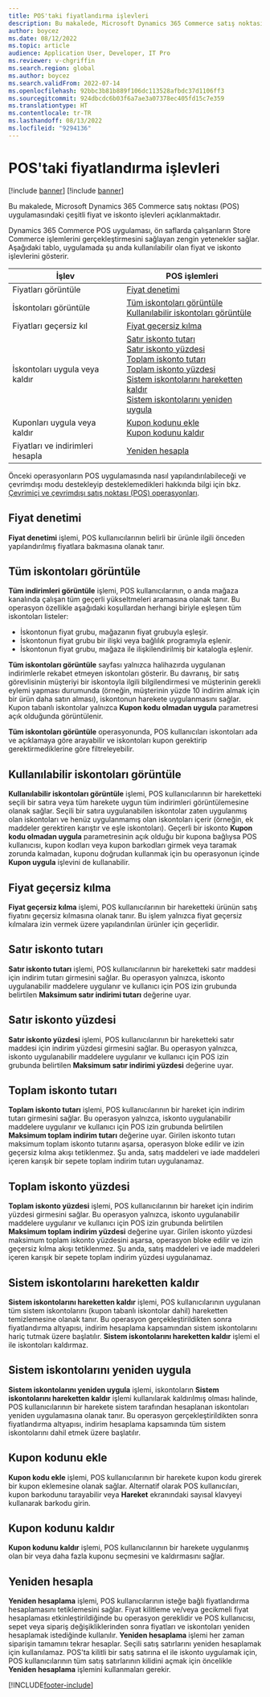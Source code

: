 ```yaml
---
title: POS'taki fiyatlandırma işlevleri
description: Bu makalede, Microsoft Dynamics 365 Commerce satış noktası (POS) uygulamasındaki çeşitli fiyat ve iskonto işlevleri açıklanmaktadır.
author: boycez
ms.date: 08/12/2022
ms.topic: article
audience: Application User, Developer, IT Pro
ms.reviewer: v-chgriffin
ms.search.region: global
ms.author: boycez
ms.search.validFrom: 2022-07-14
ms.openlocfilehash: 92bbc3b81b889f106dc113528afbdc37d1106ff3
ms.sourcegitcommit: 924dbcdc6b03f6a7ae3a07378ec405fd15c7e359
ms.translationtype: HT
ms.contentlocale: tr-TR
ms.lasthandoff: 08/13/2022
ms.locfileid: "9294136"
---
```

# <a name="pricing-functions-in-pos"></a>POS'taki fiyatlandırma işlevleri

[!include [banner](includes/banner.md)]
[!include [banner](includes/preview-banner.md)]

Bu makalede, Microsoft Dynamics 365 Commerce satış noktası (POS) uygulamasındaki çeşitli fiyat ve iskonto işlevleri açıklanmaktadır.

Dynamics 365 Commerce POS uygulaması, ön saflarda çalışanların Store Commerce işlemlerini gerçekleştirmesini sağlayan zengin yetenekler sağlar. Aşağıdaki tablo, uygulamada şu anda kullanılabilir olan fiyat ve iskonto işlevlerini gösterir.

| İşlev                       | POS işlemleri |
|--------------------------------|----------------|
| Fiyatları görüntüle                    | [Fiyat denetimi](#price-check) |
| İskontoları görüntüle                 | [Tüm iskontoları görüntüle](#view-all-discounts)<br>[Kullanılabilir iskontoları görüntüle](#view-available-discounts) |
| Fiyatları geçersiz kıl                | [Fiyat geçersiz kılma](#price-override) |
| İskontoları uygula veya kaldır      | [Satır iskonto tutarı](#line-discount-amount)<br>[Satır iskonto yüzdesi](#line-discount-percent)<br>[Toplam iskonto tutarı](#total-discount-amount)<br>[Toplam iskonto yüzdesi](#total-discount-percent)<br>[Sistem iskontolarını hareketten kaldır](#remove-system-discounts-from-transaction)<br>[Sistem iskontolarını yeniden uygula](#reapply-system-discounts) |
| Kuponları uygula veya kaldır        | [Kupon kodunu ekle](#add-coupon-code)<br>[Kupon kodunu kaldır](#remove-coupon-code) |
| Fiyatları ve indirimleri hesapla | [Yeniden hesapla](#recalculate) |

Önceki operasyonların POS uygulamasında nasıl yapılandırılabileceği ve çevrimdışı modu destekleyip desteklemedikleri hakkında bilgi için bkz. [Çevrimiçi ve çevrimdışı satış noktası (POS) operasyonları](pos-operations.md).

## <a name="price-check"></a>Fiyat denetimi

**Fiyat denetimi** işlemi, POS kullanıcılarının belirli bir ürünle ilgili önceden yapılandırılmış fiyatlara bakmasına olanak tanır.

## <a name="view-all-discounts"></a>Tüm iskontoları görüntüle

**Tüm indirimleri görüntüle** işlemi, POS kullanıcılarının, o anda mağaza kanalında çalışan tüm geçerli yükseltmeleri aramasına olanak tanır. Bu operasyon özellikle aşağıdaki koşullardan herhangi biriyle eşleşen tüm iskontoları listeler:

- İskontonun fiyat grubu, mağazanın fiyat grubuyla eşleşir.
- İskontonun fiyat grubu bir ilişki veya bağlılık programıyla eşlenir.
- İskontonun fiyat grubu, mağaza ile ilişkilendirilmiş bir katalogla eşlenir.

**Tüm iskontoları görüntüle** sayfası yalnızca halihazırda uygulanan indirimlerle rekabet etmeyen iskontoları gösterir. Bu davranış, bir satış görevlisinin müşteriyi bir iskontoyla ilgili bilgilendirmesi ve müşterinin gerekli eylemi yapması durumunda (örneğin, müşterinin yüzde 10 indirim almak için bir ürün daha satın alması), iskontonun harekete uygulanmasını sağlar. Kupon tabanlı iskontolar yalnızca **Kupon kodu olmadan uygula** parametresi açık olduğunda görüntülenir.

**Tüm iskontoları görüntüle** operasyonunda, POS kullanıcıları iskontoları ada ve açıklamaya göre arayabilir ve iskontoları kupon gerektirip gerektirmediklerine göre filtreleyebilir.

## <a name="view-available-discounts"></a>Kullanılabilir iskontoları görüntüle

**Kullanılabilir iskontoları görüntüle** işlemi, POS kullanıcılarının bir hareketteki seçili bir satıra veya tüm harekete uygun tüm indirimleri görüntülemesine olanak sağlar. Seçili bir satıra uygulanabilen iskontolar zaten uygulanmış olan iskontoları ve henüz uygulanmamış olan iskontoları içerir (örneğin, ek maddeler gerektiren karıştır ve eşle iskontoları). Geçerli bir iskonto **Kupon kodu olmadan uygula** parametresinin açık olduğu bir kupona bağlıysa POS kullanıcısı, kupon kodları veya kupon barkodları girmek veya taramak zorunda kalmadan, kuponu doğrudan kullanmak için bu operasyonun içinde **Kupon uygula** işlevini de kullanabilir.

## <a name="price-override"></a>Fiyat geçersiz kılma

**Fiyat geçersiz kılma** işlemi, POS kullanıcılarının bir hareketteki ürünün satış fiyatını geçersiz kılmasına olanak tanır. Bu işlem yalnızca fiyat geçersiz kılmalara izin vermek üzere yapılandırılan ürünler için geçerlidir.

## <a name="line-discount-amount"></a>Satır iskonto tutarı

**Satır iskonto tutarı** işlemi, POS kullanıcılarının bir hareketteki satır maddesi için indirim tutarı girmesini sağlar. Bu operasyon yalnızca, iskonto uygulanabilir maddelere uygulanır ve kullanıcı için POS izin grubunda belirtilen **Maksimum satır indirimi tutarı** değerine uyar.

## <a name="line-discount-percent"></a>Satır iskonto yüzdesi

**Satır iskonto yüzdesi** işlemi, POS kullanıcılarının bir hareketteki satır maddesi için indirim yüzdesi girmesini sağlar. Bu operasyon yalnızca, iskonto uygulanabilir maddelere uygulanır ve kullanıcı için POS izin grubunda belirtilen **Maksimum satır indirimi yüzdesi** değerine uyar.

## <a name="total-discount-amount"></a>Toplam iskonto tutarı

**Toplam iskonto tutarı** işlemi, POS kullanıcılarının bir hareket için indirim tutarı girmesini sağlar. Bu operasyon yalnızca, iskonto uygulanabilir maddelere uygulanır ve kullanıcı için POS izin grubunda belirtilen **Maksimum toplam indirim tutarı** değerine uyar. Girilen iskonto tutarı maksimum toplam iskonto tutarını aşarsa, operasyon bloke edilir ve izin geçersiz kılma akışı tetiklenmez. Şu anda, satış maddeleri ve iade maddeleri içeren karışık bir sepete toplam indirim tutarı uygulanamaz.

## <a name="total-discount-percent"></a>Toplam iskonto yüzdesi

**Toplam iskonto yüzdesi** işlemi, POS kullanıcılarının bir hareket için indirim yüzdesi girmesini sağlar. Bu operasyon yalnızca, iskonto uygulanabilir maddelere uygulanır ve kullanıcı için POS izin grubunda belirtilen **Maksimum toplam indirim yüzdesi** değerine uyar. Girilen iskonto yüzdesi maksimum toplam iskonto yüzdesini aşarsa, operasyon bloke edilir ve izin geçersiz kılma akışı tetiklenmez. Şu anda, satış maddeleri ve iade maddeleri içeren karışık bir sepete toplam indirim yüzdesi uygulanamaz.

## <a name="remove-system-discounts-from-transaction"></a>Sistem iskontolarını hareketten kaldır

**Sistem iskontolarını hareketten kaldır** işlemi, POS kullanıcılarının uygulanan tüm sistem iskontolarını (kupon tabanlı iskontolar dahil) hareketten temizlemesine olanak tanır. Bu operasyon gerçekleştirildikten sonra fiyatlandırma altyapısı, indirim hesaplama kapsamından sistem iskontolarını hariç tutmak üzere başlatılır. **Sistem iskontolarını hareketten kaldır** işlemi el ile iskontoları kaldırmaz.

## <a name="reapply-system-discounts"></a>Sistem iskontolarını yeniden uygula

**Sistem iskontolarını yeniden uygula** işlemi, iskontoların **Sistem iskontolarını hareketten kaldır** işlemi kullanılarak kaldırılmış olması halinde, POS kullanıcılarının bir harekete sistem tarafından hesaplanan iskontoları yeniden uygulamasına olanak tanır. Bu operasyon gerçekleştirildikten sonra fiyatlandırma altyapısı, indirim hesaplama kapsamında tüm sistem iskontolarını dahil etmek üzere başlatılır.

## <a name="add-coupon-code"></a>Kupon kodunu ekle

**Kupon kodu ekle** işlemi, POS kullanıcılarının bir harekete kupon kodu girerek bir kupon eklemesine olanak sağlar. Alternatif olarak POS kullanıcıları, kupon barkodunu tarayabilir veya **Hareket** ekranındaki sayısal klavyeyi kullanarak barkodu girin.

## <a name="remove-coupon-code"></a>Kupon kodunu kaldır

**Kupon kodunu kaldır** işlemi, POS kullanıcılarının bir harekete uygulanmış olan bir veya daha fazla kuponu seçmesini ve kaldırmasını sağlar.

## <a name="recalculate"></a>Yeniden hesapla

**Yeniden hesaplama** işlemi, POS kullanıcılarının isteğe bağlı fiyatlandırma hesaplamasını tetiklemesini sağlar. Fiyat kilitleme ve/veya gecikmeli fiyat hesaplaması etkinleştirildiğinde bu operasyon gereklidir ve POS kullanıcısı, sepet veya sipariş değişikliklerinden sonra fiyatları ve iskontoları yeniden hesaplamak istediğinde kullanılır. **Yeniden hesaplama** işlemi her zaman siparişin tamamını tekrar hesaplar. Seçili satış satırlarını yeniden hesaplamak için kullanılamaz. POS'ta kilitli bir satış satırına el ile iskonto uygulamak için, POS kullanıcılarının tüm satış satırlarının kilidini açmak için öncelikle **Yeniden hesaplama** işlemini kullanmaları gerekir.

[!INCLUDE[footer-include](../includes/footer-banner.md)]
